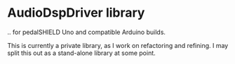 # AudioDspDriver library

.. for pedalSHIELD Uno and compatible Arduino builds.

This is currently a private library, as I work on refactoring and refining.
I may split this out as a stand-alone library at some point.
